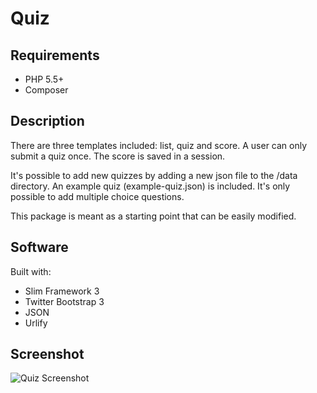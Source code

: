 # Quiz

## Requirements
+ PHP 5.5+
+ Composer

## Description
There are three templates included: list, quiz and score.
A user can only submit a quiz once. The score is saved in a session.

It's possible to add new quizzes by adding a new json file to the /data directory.
An example quiz (example-quiz.json) is included. It's only possible to add multiple choice questions.

This package is meant as a starting point that can be easily modified.

## Software
Built with:

+ Slim Framework 3
+ Twitter Bootstrap 3
+ JSON
+ Urlify

## Screenshot
![Quiz Screenshot](https://cloud.githubusercontent.com/assets/1431100/13703424/5f3f6bd6-e796-11e5-92e7-4519de4e23fc.png)